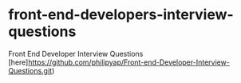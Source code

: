 # front-end-developers-interview-questions
Front End Developer Interview Questions [here]https://github.com/philipyap/Front-end-Developer-Interview-Questions.git)
